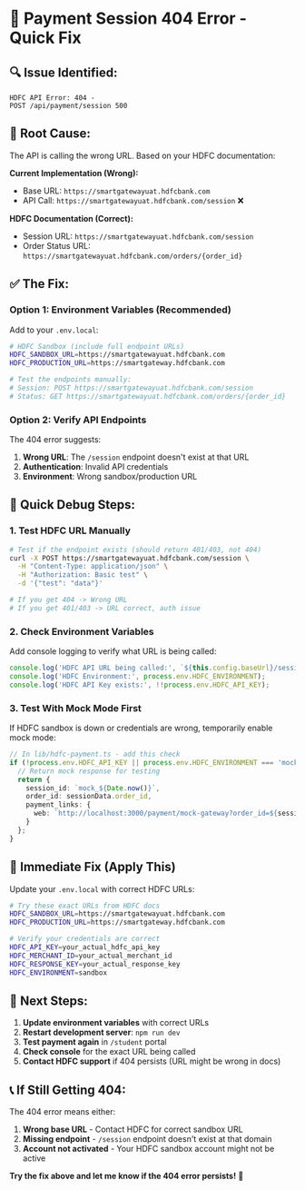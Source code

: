 # 🚨 Payment Session 404 Error - Quick Fix

## 🔍 **Issue Identified:**
```
HDFC API Error: 404 - 
POST /api/payment/session 500
```

## 🚨 **Root Cause:**
The API is calling the wrong URL. Based on your HDFC documentation:

**Current Implementation (Wrong):**
- Base URL: `https://smartgatewayuat.hdfcbank.com`
- API Call: `https://smartgatewayuat.hdfcbank.com/session` ❌

**HDFC Documentation (Correct):**
- Session URL: `https://smartgatewayuat.hdfcbank.com/session`
- Order Status URL: `https://smartgatewayuat.hdfcbank.com/orders/{order_id}`

## ✅ **The Fix:**

### **Option 1: Environment Variables (Recommended)**
Add to your `.env.local`:
```bash
# HDFC Sandbox (include full endpoint URLs)
HDFC_SANDBOX_URL=https://smartgatewayuat.hdfcbank.com
HDFC_PRODUCTION_URL=https://smartgateway.hdfcbank.com

# Test the endpoints manually:
# Session: POST https://smartgatewayuat.hdfcbank.com/session
# Status: GET https://smartgatewayuat.hdfcbank.com/orders/{order_id}
```

### **Option 2: Verify API Endpoints**
The 404 error suggests:
1. **Wrong URL**: The `/session` endpoint doesn't exist at that URL
2. **Authentication**: Invalid API credentials
3. **Environment**: Wrong sandbox/production URL

## 🧪 **Quick Debug Steps:**

### **1. Test HDFC URL Manually**
```bash
# Test if the endpoint exists (should return 401/403, not 404)
curl -X POST https://smartgatewayuat.hdfcbank.com/session \
  -H "Content-Type: application/json" \
  -H "Authorization: Basic test" \
  -d '{"test": "data"}'

# If you get 404 -> Wrong URL
# If you get 401/403 -> URL correct, auth issue
```

### **2. Check Environment Variables**
Add console logging to verify what URL is being called:
```typescript
console.log('HDFC API URL being called:', `${this.config.baseUrl}/session`);
console.log('HDFC Environment:', process.env.HDFC_ENVIRONMENT);
console.log('HDFC API Key exists:', !!process.env.HDFC_API_KEY);
```

### **3. Test With Mock Mode First**
If HDFC sandbox is down or credentials are wrong, temporarily enable mock mode:
```typescript
// In lib/hdfc-payment.ts - add this check
if (!process.env.HDFC_API_KEY || process.env.HDFC_ENVIRONMENT === 'mock') {
  // Return mock response for testing
  return {
    session_id: `mock_${Date.now()}`,
    order_id: sessionData.order_id,
    payment_links: {
      web: `http://localhost:3000/payment/mock-gateway?order_id=${sessionData.order_id}`
    }
  };
}
```

## 🔧 **Immediate Fix (Apply This)**

Update your `.env.local` with correct HDFC URLs:
```bash
# Try these exact URLs from HDFC docs
HDFC_SANDBOX_URL=https://smartgatewayuat.hdfcbank.com
HDFC_PRODUCTION_URL=https://smartgateway.hdfcbank.com

# Verify your credentials are correct
HDFC_API_KEY=your_actual_hdfc_api_key
HDFC_MERCHANT_ID=your_actual_merchant_id
HDFC_RESPONSE_KEY=your_actual_response_key
HDFC_ENVIRONMENT=sandbox
```

## 🚀 **Next Steps:**

1. **Update environment variables** with correct URLs
2. **Restart development server**: `npm run dev`
3. **Test payment again** in `/student` portal
4. **Check console** for the exact URL being called
5. **Contact HDFC support** if 404 persists (URL might be wrong in docs)

## 📞 **If Still Getting 404:**

The 404 error means either:
1. **Wrong base URL** - Contact HDFC for correct sandbox URL
2. **Missing endpoint** - `/session` endpoint doesn't exist at that domain
3. **Account not activated** - Your HDFC sandbox account might not be active

**Try the fix above and let me know if the 404 error persists!** 🔧 